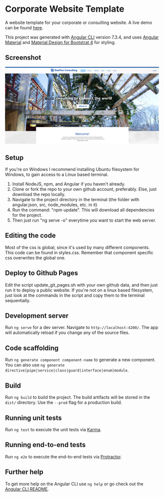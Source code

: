 # Corporate Website Template
A website template for your corporate or consulting website.
A live demo can be found [here](https://andersklint.github.io/angular_corporate_website_template).

This project was generated with [Angular CLI](https://github.com/angular/angular-cli) version 7.3.4, and uses [Angular Material](https://material.angular.io/) and [Material Design for Bootstrat 4](https://mdbootstrap.com/) for styling.

## Screenshot
![home-page](https://raw.githubusercontent.com/andersklint/angular_corporate_website_template/master/screenshots/home-page.jpg)

## Setup
If you're on Windows I recommend installing Ubuntu filesystem for Windows, to gain access to a Linux based terminal.

1. Install NodeJS, npm, and Angular if you haven't already.
2. Clone or fork the repo to your own github account, preferably. Else, just download the repo locally.
3. Navigate to the project directory in the terminal (the folder with angular.json, src, node_modules, etc. in it)
4. Run the command: "npm update". This will download all dependencies for the project.
5. Then just run "ng serve -o" everytime you want to start the web server.

## Editing the code
Most of the css is global, since it's used by many different components. This code can be found in styles.css. Remember that component specific css overwrites the global one.

## Deploy to Github Pages
Edit the script update_git_pages.sh with your own github data, and then just run it to deploy a public website.
If you're not on a linux based filesystem, just look at the commands in the script and copy them to the terminal
sequentially.

## Development server

Run `ng serve` for a dev server. Navigate to `http://localhost:4200/`. The app will automatically reload if you change any of the source files.

## Code scaffolding

Run `ng generate component component-name` to generate a new component. You can also use `ng generate directive|pipe|service|class|guard|interface|enum|module`.

## Build

Run `ng build` to build the project. The build artifacts will be stored in the `dist/` directory. Use the `--prod` flag for a production build.

## Running unit tests

Run `ng test` to execute the unit tests via [Karma](https://karma-runner.github.io).

## Running end-to-end tests

Run `ng e2e` to execute the end-to-end tests via [Protractor](http://www.protractortest.org/).

## Further help

To get more help on the Angular CLI use `ng help` or go check out the [Angular CLI README](https://github.com/angular/angular-cli/blob/master/README.md).
